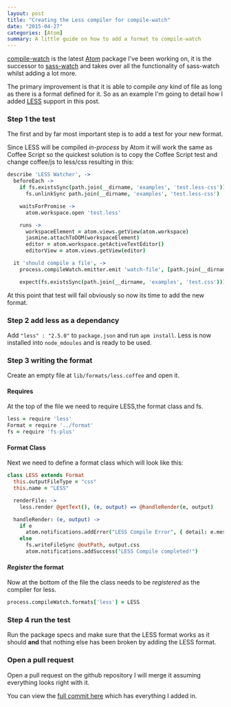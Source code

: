 ```yaml
---
layout: post
title: "Creating the Less compiler for compile-watch"
date: "2015-04-27"
categories: [Atom]
summary: A little guide on how to add a format to compile-watch
---
```


[compile-watch] is the latest [Atom] package I've been working on, it is the successor to [sass-watch] and takes over all the functionality of sass-watch whilst adding a lot more.

The primary improvement is that it is able to compile _any_ kind of file as long as there is a format defined for it. So as an example I'm going to detail how I added [LESS] support in this post.

### Step 1 the test

The first and by far most important step is to add a test for your new format.

Since LESS will be compiled _in-process_ by Atom it will work the same as Coffee Script so the quickest solution is to copy the Coffee Script test and change coffee/js to less/css resulting in this:

```coffee
describe 'LESS Watcher', ->
  beforeEach ->
    if fs.existsSync(path.join(__dirname, 'examples', 'test.less-css'))
      fs.unlinkSync path.join(__dirname, 'examples', 'test.less-css')

    waitsForPromise ->
      atom.workspace.open 'test.less'

    runs ->
      workspaceElement = atom.views.getView(atom.workspace)
      jasmine.attachToDOM(workspaceElement)
      editor = atom.workspace.getActiveTextEditor()
      editorView = atom.views.getView(editor)

  it 'should compile a file', ->
    process.compileWatch.emitter.emit 'watch-file', [path.join(__dirname, 'examples', 'test.less'), path.join(__dirname, 'examples', 'test.less-css'), process.compileWatch.formats['less'], editor]

    expect(fs.existsSync(path.join(__dirname, 'examples', 'test.css'))).toBe true
```

At this point that test will fail obviously so now its time to add the new format.

### Step 2 add less as a dependancy

Add `"less" : "2.5.0"` to `package.json` and run `apm install`. Less is now installed into `node_mdoules` and is ready to be used.

### Step 3 writing the format

Create an empty file at `lib/formats/less.coffee` and open it.

#### Requires

At the top of the file we need to require LESS,the format class and fs.

```coffee
less = require 'less'
Format = require '../format'
fs = require 'fs-plus'
```

#### Format Class

Next we need to define a format class which will look like this:

```coffee
class LESS extends Format
  this.outputFileType = "css"
  this.name = "LESS"

  renderFile: ->
    less.render @getText(), (e, output) => @handleRender(e, output)

  handleRender: (e, output) ->
    if e
      atom.notifications.addError("LESS Compile Error", { detail: e.message })
    else
      fs.writeFileSync @outPath, output.css
      atom.notifications.addSuccess("LESS Compile completed!")
```

#### _Register_ the format

Now at the bottom of the file the class needs to be _registered_ as the compiler for less.

```coffee
process.compileWatch.formats['less'] = LESS
```

### Step 4 run the test

Run the package specs and make sure that the LESS format works as it should __and__ that nothing else has been broken by adding the LESS format.

### Open a pull request

Open a pull request on the github repository I will merge it assuming everything looks right with it.

You can view the [full commit here](https://github.com/Arcath/compile-watch/commit/a0b2285acbb0897d9d1d3bb65263a98f7a44ba0c) which has everything I added in.

[Atom]: http://atom.io
[compile-watch]: https://github.com/Arcath/compile-watch
[LESS]:http://www.lesscss.org
[sass-watch]: https://github.com/Arcath/sass-watch

